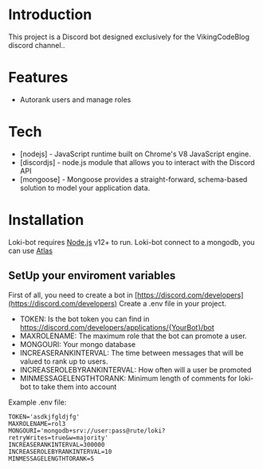 # Introduction

This project is a Discord bot designed exclusively for the VikingCodeBlog discord channel..

# Features

  - Autorank users and manage roles

# Tech
* [nodejs] - JavaScript runtime built on Chrome's V8 JavaScript engine.
* [discordjs] - node.js module that allows you to interact with the Discord API
* [mongoose] - Mongoose provides a straight-forward, schema-based solution to model your application data.

# Installation

Loki-bot requires [Node.js](https://nodejs.org/) v12+ to run.
Loki-bot connect to a mongodb, you can use [Atlas](https://www.mongodb.com/)

## SetUp your enviroment variables
First of all, you need to create a bot in [https://discord.com/developers](https://discord.com/developers)
Create a .env file in your project.
- TOKEN: Is the bot token you can find in https://discord.com/developers/applications/{YourBot}/bot
- MAXROLENAME: The maximum role that the bot can promote a user.
- MONGOURI: Your mongo database
- INCREASERANKINTERVAL: The time between messages that will be valued to rank up to users.
- INCREASEROLEBYRANKINTERVAL: How often will a user be promoted
- MINMESSAGELENGTHTORANK: Minimum length of comments for loki-bot to take them into account

Example .env file:
```
TOKEN='asdkjfgldjfg'
MAXROLENAME=rol3
MONGOURI='mongodb+srv://user:pass@rute/loki?retryWrites=true&w=majority'
INCREASERANKINTERVAL=300000
INCREASEROLEBYRANKINTERVAL=10
MINMESSAGELENGTHTORANK=5
```
